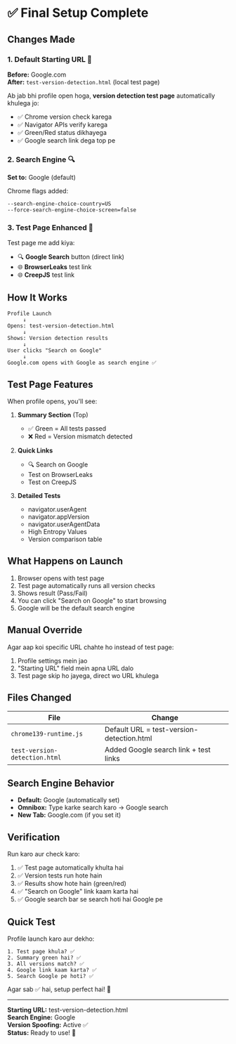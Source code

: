 # ✅ Final Setup Complete

## Changes Made

### 1. **Default Starting URL** 📄
**Before:** Google.com  
**After:** `test-version-detection.html` (local test page)

Ab jab bhi profile open hoga, **version detection test page** automatically khulega jo:
- ✅ Chrome version check karega
- ✅ Navigator APIs verify karega
- ✅ Green/Red status dikhayega
- ✅ Google search link dega top pe

### 2. **Search Engine** 🔍
**Set to:** Google (default)

Chrome flags added:
```
--search-engine-choice-country=US
--force-search-engine-choice-screen=false
```

### 3. **Test Page Enhanced** 🎨
Test page me add kiya:
- 🔍 **Google Search** button (direct link)
- 🌐 **BrowserLeaks** test link
- 🌐 **CreepJS** test link

## How It Works

```
Profile Launch
     ↓
Opens: test-version-detection.html
     ↓
Shows: Version detection results
     ↓
User clicks "Search on Google"
     ↓
Google.com opens with Google as search engine ✅
```

## Test Page Features

When profile opens, you'll see:

1. **Summary Section** (Top)
   - ✅ Green = All tests passed
   - ❌ Red = Version mismatch detected

2. **Quick Links**
   - 🔍 Search on Google
   - Test on BrowserLeaks
   - Test on CreepJS

3. **Detailed Tests**
   - navigator.userAgent
   - navigator.appVersion
   - navigator.userAgentData
   - High Entropy Values
   - Version comparison table

## What Happens on Launch

1. Browser opens with test page
2. Test page automatically runs all version checks
3. Shows result (Pass/Fail)
4. You can click "Search on Google" to start browsing
5. Google will be the default search engine

## Manual Override

Agar aap koi specific URL chahte ho instead of test page:

1. Profile settings mein jao
2. "Starting URL" field mein apna URL dalo
3. Test page skip ho jayega, direct wo URL khulega

## Files Changed

| File | Change |
|------|--------|
| `chrome139-runtime.js` | Default URL = test-version-detection.html |
| `test-version-detection.html` | Added Google search link + test links |

## Search Engine Behavior

- **Default:** Google (automatically set)
- **Omnibox:** Type karke search karo → Google search
- **New Tab:** Google.com (if you set it)

## Verification

Run karo aur check karo:

1. ✅ Test page automatically khulta hai
2. ✅ Version tests run hote hain
3. ✅ Results show hote hain (green/red)
4. ✅ "Search on Google" link kaam karta hai
5. ✅ Google search bar se search hoti hai Google pe

## Quick Test

Profile launch karo aur dekho:
```
1. Test page khula? ✅
2. Summary green hai? ✅
3. All versions match? ✅
4. Google link kaam karta? ✅
5. Search Google pe hoti? ✅
```

Agar sab ✅ hai, setup perfect hai! 🎉

---

**Starting URL:** test-version-detection.html  
**Search Engine:** Google  
**Version Spoofing:** Active ✅  
**Status:** Ready to use! 🚀
